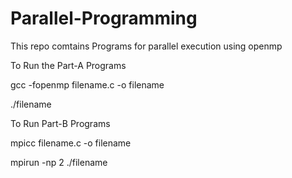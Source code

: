 # Parallel-Programming
This repo comtains Programs for parallel execution using openmp 

To Run the Part-A Programs 


gcc -fopenmp filename.c -o filename


./filename

To Run Part-B Programs


mpicc filename.c -o filename


mpirun -np 2 ./filename

